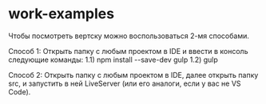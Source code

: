 # work-examples

Чтобы посмотреть вертску можно воспользоваться 2-мя способами.

  Способ 1: Открыть папку с любым проектом в IDE и ввести в консоль следующие команды:
      1.1) npm install --save-dev gulp
      1.2) gulp
      
  Способ 2: Открыть папку с любым проектом в IDE, далее открыть папку src, и запустить в ней LiveServer (или его аналоги, если у вас не VS Code).
  
